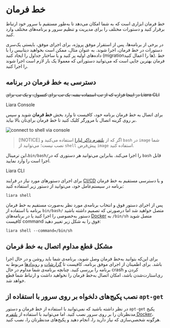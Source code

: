 # خط فرمان
خط فرمان ابزاری است که به شما امکان می‌دهد تا به‌طور مستقیم با سرور خود ارتباط برقرار کنید و دستورات مختلف را برای مدیریت و تنظیم سرور و برنامه‌های مختلف وارد کنید. 

در برخی از برنامه‌ها، پس از استقرار موفق پروژه، برای اجرای موفق، بایستی یک‌سری دستورات در خط فرمان، اجرا شوند. به عنوان مثال، ممکن است بخواهید دیتابیس را با داده‌های اولیه پر کنید و یا ساختار جداول را ایجاد کنید (migrationها را اعمال کنید). خط فرمان بهترین جایی است که می‌توانید دستوراتی که معمولا یک بار لازم است اجرا شوند را اجرا کنید.

## دسترسی به خط فرمان در برنامه
 ~~در اینجا
قراره که از تب استفاده بشه. یک تب برای کنسول، و یک تب برای Liara CLI~~

Liara Console

برای اتصال به خط فرمان برنامه خود، کافیست تا وارد بخش **خط فرمان** شوید و سپس بر روی گزینه اتصال با مرورگر کلیک کنید تا خط فرمان برای‌تان بالا بیاید.

![connect to shell via console](https://files.liara.ir/liara/docs/connect-to-shell-via-console.gif)

> [!NOTICE]
> اگر که از [پلتفرم داکر لیارا](../provided-apps/docker/getting-started.md) استفاده می‌کنید و `bash` در `image` شما نصب نیست؛ می‌توانید از `shell` پیش‌فرض `image` استفاده کنید.


این ترمینال،`bin/bash/`را اجرا می‌کند. بنابراین می‌توانید هر دستوری که در `bash` قابل اجرا است را وارد نمایید.


Liara CLI 

برای اجرای دستور‌های مورد نیاز در فرایند [CI/CD](../cicd/about.md) و یا دسترسی مستقیم به خط فرمان برنامه در سیستم‌عامل خود، می‌توانید از دستور زیر استفاده کنید:
```
liara shell
```

پس از اجرای دستور فوق و انتخاب برنامه‌ی مورد نظر به‌صورت مستقیم به خط فرمان برنامه با استفاده از `bin/bash/` متصل خواهید شد اما درصورتی که تصمیم داشته باشید دستور به‌خصوصی را اجرا کنید یا در برنامه‌های [Docker](../provided-apps/docker/getting-started.md) به `/bin/sh` متصل شوید کافیست command فوق را به شکل زیر تغییر دهید:
```
liara shell --command=/bin/sh
```

## مشکل قطع مداوم اتصال به خط فرمان
برای این‌که بتوانید به‌خط فرمان وصل شوید، برنامه‌ی شما باید روشن و در حال اجرا باشد. برای اطمینان از اجرای موفق برنامه، کافیست تا [گزارشات](../details/observations/about.md) و [رویدادها](../details/events.md) مربوط به برنامه را بررسی کنید. چنانچه برنامه‌ی شما مداوم در حال crash کردن و ری‌استارت‌شدن باشد، امکان اتصال به‌خط فرمان را نخواهید داشت و ارتباط شما قطع خواهد شد.

## نصب پکیج‌های دلخواه بر روی سرور با استفاده از `apt-get`
در نظر داشته باشید که نمی‌توانید با استفاده از خط فرمان و دستور `apt-get` پکیج مدنظرتان را بر روی سرور نصب کنید. اما می‌توانید با استفاده از [پلتفرم Docker](../provided-apps/docker/getting-started.md)، هرگونه شخصی‌سازی که نیاز دارید را، انجام دهید و پکیج‌های مدنظرتان را، نصب کنید. 







